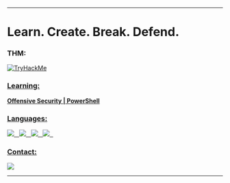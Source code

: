 <hr>

# Learn. Create. Break. Defend.

<h3>THM:</h3>
<a href="https://tryhackme.com/p/oxb1te"><img src="https://tryhackme-badges.s3.amazonaws.com/oxb1te.png" alt="TryHackMe">

<h3 align="left">Learning:</h3> 
<p align="left"><b>Offensive Security | PowerShell</b></p>
 
<h3 align="left">Languages:</h3>
<p align="left">
<img src="https://img.shields.io/badge/python-3670A0?style=for-the-badge&logo=python&logoColor=ffdd54"> &nbsp;
<img src="https://img.shields.io/badge/shell_script-%23121011.svg?style=for-the-badge&logo=gnu-bash&logoColor=white"> &nbsp;
<img src="https://img.shields.io/badge/Windows%20Terminal-%234D4D4D.svg?style=for-the-badge&logo=windows-terminal&logoColor=white"> &nbsp;
<img src="https://img.shields.io/badge/PowerShell-%235391FE.svg?style=for-the-badge&logo=powershell&logoColor=white"> &nbsp; 
</p>

<h3 align="left">Contact:</h3>
<a href="mailto:shadowx000x@protonmail.ch"><img src="https://img.shields.io/badge/ProtonMail-8B89CC?style=for-the-badge&logo=protonmail&logoColor=white"></a>

<hr>
